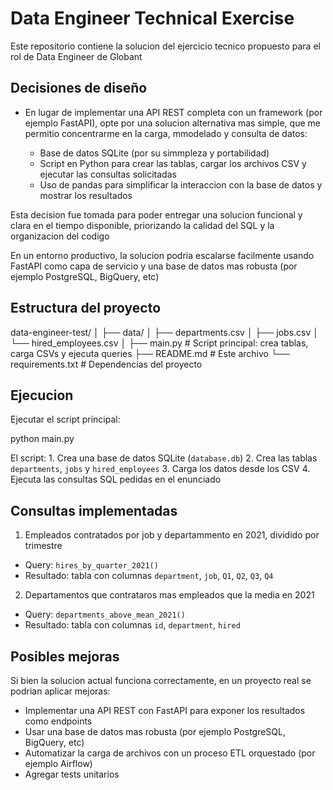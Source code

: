 # Data Engineer Technical Exercise

Este repositorio contiene la solucion del ejercicio tecnico propuesto para el rol de Data Engineer de Globant

## Decisiones de diseño

* En lugar de implementar una API REST completa con un framework (por ejemplo FastAPI), opte por una solucion alternativa mas simple, que me permitio concentrarme en la carga, mmodelado y consulta de datos:

    * Base de datos SQLite (por su simmpleza y portabilidad)
    * Script en Python para crear las tablas, cargar los archivos CSV y ejecutar las consultas solicitadas
    * Uso de pandas para simplificar la interaccion con la base de datos y mostrar los resultados

Esta decision fue tomada para poder entregar una solucion funcional y clara en el tiempo disponible, priorizando la calidad del SQL y la organizacion del codigo

En un entorno productivo, la solucion podria escalarse facilmente usando FastAPI como capa de servicio y una base de datos mas robusta (por ejemplo PostgreSQL, BigQuery, etc)


## Estructura del proyecto

data-engineer-test/
│
├── data/
│   ├── departments.csv
│   ├── jobs.csv
│   └── hired_employees.csv
│
├── main.py          # Script principal: crea tablas, carga CSVs y ejecuta queries
├── README.md        # Este archivo
└── requirements.txt # Dependencias del proyecto


## Ejecucion

Ejecutar el script principal:

python main.py


El script: 
    1. Crea una base de datos SQLite (`database.db`)
    2. Crea las tablas `departments`, `jobs` y `hired_employees`
    3. Carga los datos desde los CSV
    4. Ejecuta las consultas SQL pedidas en el enunciado


## Consultas implementadas

1. Empleados contratados por job y departammento en 2021, dividido por trimestre
* Query: `hires_by_quarter_2021()`
* Resultado: tabla con columnas `department`, `job`, `Q1`, `Q2`, `Q3`, `Q4`

2. Departamentos que contrataros mas empleados que la media en 2021
* Query: `departments_above_mean_2021()`
* Resultado: tabla con columnas `id`, `department`, `hired`



## Posibles mejoras

Si bien la solucion actual funciona correctamente, en un proyecto real se podrian aplicar mejoras:
* Implementar una API REST con FastAPI para exponer los resultados como endpoints
* Usar una base de datos mas robusta (por ejemplo PostgreSQL, BigQuery, etc)
* Automatizar la carga de archivos con un proceso ETL orquestado (por ejemplo Airflow)
* Agregar tests unitarios